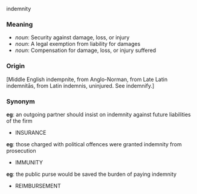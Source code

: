 indemnity
### Meaning
+ _noun_: Security against damage, loss, or injury
+ _noun_: A legal exemption from liability for damages
+ _noun_: Compensation for damage, loss, or injury suffered

### Origin

[Middle English indempnite, from Anglo-Norman, from Late Latin indemnitās, from Latin indemnis, uninjured. See indemnify.]

### Synonym

__eg__: an outgoing partner should insist on indemnity against future liabilities of the firm

+ INSURANCE

__eg__: those charged with political offences were granted indemnity from prosecution

+ IMMUNITY

__eg__: the public purse would be saved the burden of paying indemnity

+ REIMBURSEMENT


